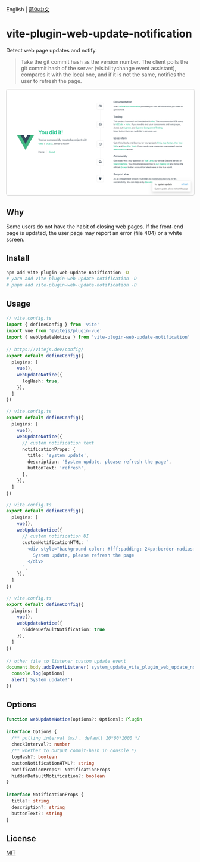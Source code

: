 English | [简体中文](./README.zh-CN.md)

# vite-plugin-web-update-notification

Detect web page updates and notify.

> Take the git commit hash as the version number. The client polls the git commit hash of the server (visibilitychange event assistant), compares it with the local one, and if it is not the same, notifies the user to refresh the page.

<img src="./images/example.webp" style="border: 1px solid #ccc; border-radius: 4px;" />

## Why

Some users do not have the habit of closing web pages. If the front-end page is updated, the user page may report an error (file 404) or a white screen.



## Install

```bash
npm add vite-plugin-web-update-notification -D
# yarn add vite-plugin-web-update-notification -D
# pnpm add vite-plugin-web-update-notification -D
```

## Usage

```ts
// vite.config.ts
import { defineConfig } from 'vite'
import vue from '@vitejs/plugin-vue'
import { webUpdateNotice } from 'vite-plugin-web-update-notification'

// https://vitejs.dev/config/
export default defineConfig({
  plugins: [
    vue(),
    webUpdateNotice({
      logHash: true,
    }),
  ]
})
```

```ts
// vite.config.ts
export default defineConfig({
  plugins: [
    vue(),
    webUpdateNotice({
      // custom notification text
      notificationProps: {
        title: 'system update',
        description: 'System update, please refresh the page',
        buttonText: 'refresh',
      },
    }),
  ]
})
```

```ts
// vite.config.ts
export default defineConfig({
  plugins: [
    vue(),
    webUpdateNotice({
      // custom notification UI
      customNotificationHTML: `
        <div style="background-color: #fff;padding: 24px;border-radius: 4px;position: fixed;top: 24px;right: 24px;border: 1px solid;">
          System update, please refresh the page
        </div>
      `,
    }),
  ]
})
```

```ts
// vite.config.ts
export default defineConfig({
  plugins: [
    vue(),
    webUpdateNotice({
      hiddenDefaultNotification: true
    }),
  ]
})

// other file to listener custom update event
document.body.addEventListener('system_update_vite_plugin_web_update_notification', (options) => {
  console.log(options)
  alert('System update!')
})
```



## Options

```ts
function webUpdateNotice(options?: Options): Plugin

interface Options {
  /** polling interval（ms）, default 10*60*1000 */
  checkInterval?: number
  /** whether to output commit-hash in console */
  logHash?: boolean
  customNotificationHTML?: string
  notificationProps?: NotificationProps
  hiddenDefaultNotification?: boolean
}

interface NotificationProps {
  title?: string
  description?: string
  buttonText?: string
}
```



## License

[MIT](./LICENSE)
